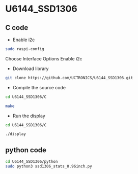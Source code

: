 # U6144_SSD1306
## C code
-  Enable i2c 
```bash
sudo raspi-config
```
Choose Interface Options 
Enable i2c
- Download library 
```bash
git clone https://github.com/UCTRONICS/U6144_SSD1306.git
```
- Compile the source code 
```bash
cd U6144_SSD1306/C 
```
```bash
make 
```
- Run the display

```bash 
cd U6144_SSD1306/C 
```
```bash 
./display 
```

## python code

```bash
cd U6144_SSD1306/python
sudo python3 ssd1306_stats_0.96inch.py
```
